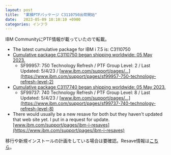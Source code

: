 ```yaml
---
layout: post
title:  "累積PTFパッケージ C3110750出荷開始"
date:   2023-05-09 10:10:10 +0900
categories: インフラ
---
```

IBM CommunityにPTF情報が載っていたので転載。
* The latest cumulative package for IBM i 7.5 is: C3110750
* [Cumulative package C3110750 began shipping worldwide: 05 May 2023.](https://www.ibm.com/support/pages/node/6580955?mhsrc=ibmsearch_a&mhq=sf98750)
  * SF99957:  750 Technology Refresh / PTF Group Level:  2 / Last Updated:  5/4/23 / [www.ibm.com/support/pages/...](https://www.ibm.com/support/pages/sf99957-750-technology-refresh-level-2)
* [Cumulative package C3117740 began shipping worldwide: 05 May 2023.](https://www.ibm.com/support/pages/node/6198548?mhsrc=ibmsearch_a&mhq=sf98740)
  * SF99737:  740 Technology Refresh / PTF Group Level:  8 / Last Updated:  5/4/23 / [www.ibm.com/support/pages/...](https://www.ibm.com/support/pages/sf99737-740-technology-refresh-level-8)
* There would usually be a new resave for both but they haven't updated that web site yet.  I put in a request for update. [www.ibm.com/support/pages/ibm-i-resaves](https://www.ibm.com/support/pages/ibm-i-resaves)

移行や新規インストールの計画をしている場合は要確認。Resave情報は[こちら](https://www.ibm.com/support/pages/node/6567209)。
